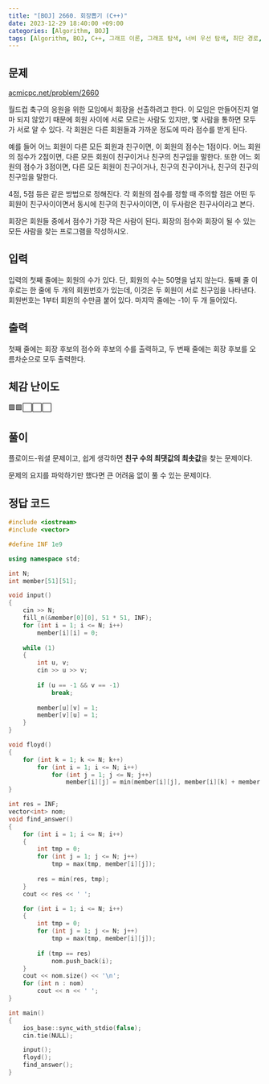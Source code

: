```yaml
---
title: "[BOJ] 2660. 회장뽑기 (C++)"
date: 2023-12-29 18:40:00 +09:00
categories: [Algorithm, BOJ]
tags: [Algorithm, BOJ, C++, 그래프 이론, 그래프 탐색, 너비 우선 탐색, 최단 경로, 플로이드-워셜, Gold 5]
---
```

## **문제**
[acmicpc.net/problem/2660](https://www.acmicpc.net/problem/2660)
<br>

월드컵 축구의 응원을 위한 모임에서 회장을 선출하려고 한다. 이 모임은 만들어진지 얼마 되지 않았기 때문에 회원 사이에 서로 모르는 사람도 있지만, 몇 사람을 통하면 모두가 서로 알 수 있다. 각 회원은 다른 회원들과 가까운 정도에 따라 점수를 받게 된다.

예를 들어 어느 회원이 다른 모든 회원과 친구이면, 이 회원의 점수는 1점이다. 어느 회원의 점수가 2점이면, 다른 모든 회원이 친구이거나 친구의 친구임을 말한다. 또한 어느 회원의 점수가 3점이면, 다른 모든 회원이 친구이거나, 친구의 친구이거나, 친구의 친구의 친구임을 말한다.

4점, 5점 등은 같은 방법으로 정해진다. 각 회원의 점수를 정할 때 주의할 점은 어떤 두 회원이 친구사이이면서 동시에 친구의 친구사이이면, 이 두사람은 친구사이라고 본다.

회장은 회원들 중에서 점수가 가장 작은 사람이 된다. 회장의 점수와 회장이 될 수 있는 모든 사람을 찾는 프로그램을 작성하시오.
<br>

## **입력**
입력의 첫째 줄에는 회원의 수가 있다. 단, 회원의 수는 50명을 넘지 않는다. 둘째 줄 이후로는 한 줄에 두 개의 회원번호가 있는데, 이것은 두 회원이 서로 친구임을 나타낸다. 회원번호는 1부터 회원의 수만큼 붙어 있다. 마지막 줄에는 -1이 두 개 들어있다.
<br>

## **출력**
첫째 줄에는 회장 후보의 점수와 후보의 수를 출력하고, 두 번째 줄에는 회장 후보를 오름차순으로 모두 출력한다.
<br>

## **체감 난이도**
🟩🟩⬜⬜⬜
<br>

## **풀이**
플로이드-워셜 문제이고, 쉽게 생각하면 **친구 수의 최댓값의 최솟값**을 찾는 문제이다.

문제의 요지를 파악하기만 했다면 큰 어려움 없이 풀 수 있는 문제이다.
<br>

## **정답 코드**
```c++
#include <iostream>
#include <vector>

#define INF 1e9

using namespace std;

int N;
int member[51][51];

void input()
{
    cin >> N;
    fill_n(&member[0][0], 51 * 51, INF);
    for (int i = 1; i <= N; i++)
        member[i][i] = 0;
    
    while (1)
    {
        int u, v;
        cin >> u >> v;
        
        if (u == -1 && v == -1)
            break;
        
        member[u][v] = 1;
        member[v][u] = 1;
    }
}

void floyd()
{
    for (int k = 1; k <= N; k++)
        for (int i = 1; i <= N; i++)
            for (int j = 1; j <= N; j++)
                member[i][j] = min(member[i][j], member[i][k] + member[k][j]);
}

int res = INF;
vector<int> nom;
void find_answer()
{
    for (int i = 1; i <= N; i++)
    {
        int tmp = 0;
        for (int j = 1; j <= N; j++)
            tmp = max(tmp, member[i][j]);
        
        res = min(res, tmp);
    }
    cout << res << ' ';

    for (int i = 1; i <= N; i++)
    {
        int tmp = 0;
        for (int j = 1; j <= N; j++)
            tmp = max(tmp, member[i][j]);
        
        if (tmp == res)
            nom.push_back(i);
    }
    cout << nom.size() << '\n';
    for (int n : nom)
        cout << n << ' ';
}

int main()
{
    ios_base::sync_with_stdio(false);
    cin.tie(NULL);

    input();
    floyd();
    find_answer();
}
```